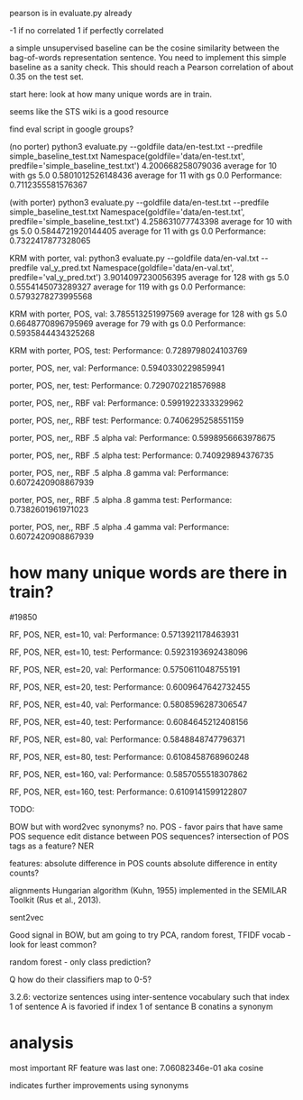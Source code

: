 pearson is in evaluate.py already

-1 if no correlated
1 if perfectly correlated



 a simple unsupervised baseline can be the cosine similarity between the bag-of-words representation sentence. You need to implement this simple baseline as a sanity check. This should reach a Pearson correlation of about 0.35 on the test set.

 start here: look at how many unique words are in train.


 seems like the STS wiki is a good resource

 find eval script in google groups?

(no porter)
python3 evaluate.py --goldfile data/en-test.txt --predfile simple_baseline_test.txt 
Namespace(goldfile='data/en-test.txt', predfile='simple_baseline_test.txt')
4.200668258079036 average for 10 with gs 5.0
0.5801012526148436 average for 11 with gs 0.0
Performance: 0.7112355581576367

(with porter)
python3 evaluate.py --goldfile data/en-test.txt --predfile simple_baseline_test.txt 
Namespace(goldfile='data/en-test.txt', predfile='simple_baseline_test.txt')
4.258631077743398 average for 10 with gs 5.0
0.5844721920144405 average for 11 with gs 0.0
Performance: 0.7322417877328065



KRM with porter, val:
 python3 evaluate.py --goldfile data/en-val.txt --predfile val_y_pred.txt
Namespace(goldfile='data/en-val.txt', predfile='val_y_pred.txt')
3.9014097230056395 average for 128 with gs 5.0
0.5554145073289327 average for 119 with gs 0.0
Performance: 0.5793278273995568

KRM with porter, POS, val:
3.785513251997569 average for 128 with gs 5.0
0.6648770896795969 average for 79 with gs 0.0
Performance: 0.5935844434325268

KRM with porter, POS, test:
Performance: 0.7289798024103769

porter, POS, ner, val:
Performance: 0.5940330229859941

porter, POS, ner, test:
Performance: 0.7290702218576988

porter, POS, ner,, RBF val:
Performance: 0.5991922333329962

porter, POS, ner,, RBF test:
Performance: 0.7406295258551159


porter, POS, ner,, RBF .5 alpha val:
Performance: 0.5998956663978675

porter, POS, ner,, RBF .5 alpha test:
Performance: 0.740929894376735


porter, POS, ner,, RBF .5 alpha .8 gamma val:
Performance: 0.6072420908867939

porter, POS, ner,, RBF .5 alpha .8 gamma test:
Performance: 0.7382601961971023

porter, POS, ner,, RBF .5 alpha .4 gamma val:
Performance: 0.6072420908867939






# how many unique words are there in train?
#19850

RF, POS, NER, est=10, val:
Performance: 0.5713921178463931

RF, POS, NER, est=10, test:
Performance: 0.5923193692438096

RF, POS, NER, est=20, val:
Performance: 0.5750611048755191

RF, POS, NER, est=20, test:
Performance: 0.6009647642732455

RF, POS, NER, est=40, val:
Performance: 0.5808596287306547

RF, POS, NER, est=40, test:
Performance: 0.6084645212408156

RF, POS, NER, est=80, val:
Performance: 0.5848848747796371

RF, POS, NER, est=80, test:
Performance: 0.6108458768960248

RF, POS, NER, est=160, val:
Performance: 0.5857055518307862

RF, POS, NER, est=160, test:
Performance: 0.6109141599122807



TODO:

BOW but with word2vec synonyms? no.
POS - favor pairs that have same POS sequence
	edit distance between POS sequences?
	intersection of POS tags as a feature?
NER

features:
	absolute difference in POS counts
	absolute difference in entity counts?


alignments
Hungarian algorithm (Kuhn, 1955) implemented in the SEMILAR Toolkit (Rus et al., 2013).


sent2vec

Good signal in BOW, but am going to try PCA, random forest, TFIDF vocab - look for least common?


random forest - only class prediction?

Q how do their classifiers map to 0-5?


3.2.6: vectorize sentences using inter-sentence vocabulary such that index 1 of sentence A is favoried if index 1 of sentance B conatins a synonym

analysis
========
most important RF feature was last one: 7.06082346e-01
 aka cosine


indicates further improvements using synonyms